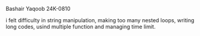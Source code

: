 Bashair Yaqoob
24K-0810

i felt difficulty in string manipulation, making too many nested loops, writing long codes, usind multiple function and managing time limit.
